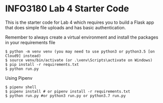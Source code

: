 # INFO3180 Lab 4 Starter Code
This is the starter code for Lab 4 which requires you to build a Flask app that does simple file uploads and has basic authentication.

Remember to always create a virtual environment and install the packages in your requirements file

```
$ python -m venv venv (you may need to use python3 or python3.5 [on Cloud9] instead)
$ source venv/bin/activate (or .\venv\Scripts\activate on Windows)
$ pip install -r requirements.txt 
$ python run.py
```


Using Pipenv

```
$ pipenv shell
$ pipenv install # or pipenv install -r requirements.txt
$ python run.py #or python3 run.py or python3.7 run.py
```